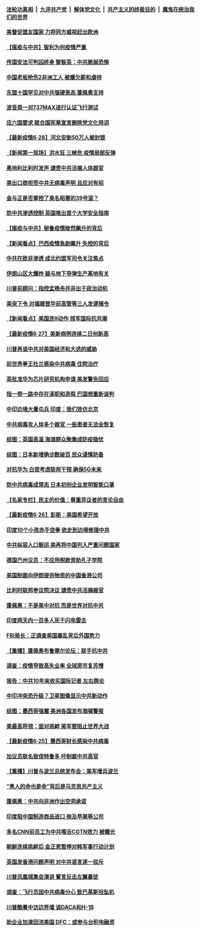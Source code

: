 ####  [法轮功真相](../../../../basic/blob/master/README.md?t=06290431) &nbsp;|&nbsp; [九评共产党](../../../../9ping.md/blob/master/README.md?t=06290431) &nbsp;|&nbsp; [解体党文化](../../../../jtdwh.md/blob/master/README.md?t=06290431)  &nbsp;|&nbsp; [共产主义的终极目的](../../../../gczydzjmd.md/blob/master/README.md?t=06290431) &nbsp;|&nbsp; [魔鬼在统治我们的世界](../../../../mgztzwmdsj.md/blob/master/README.md?t=06290431) 

#### [美督促盟友国家 力将同方威视赶出欧洲](../pages/nsc418/n12217695.md?t=06290431) 

#### [【瘟疫与中共】智利为何疫情严重](../pages/nsc418/n12217721.md?t=06290431) 

#### [传国安法可判囚终身 黎智英：中共脆弱恐惧](../pages/nsc418/n12217544.md?t=06290431) 

#### [中国老板枪伤2非洲工人 被爆欠薪和虐待](../pages/nsc418/n12217591.md?t=06290431) 

#### [东盟十国罕见对中共强硬表态 蓬佩奥支持](../pages/nsc418/n12217571.md?t=06290431) 

#### [波音周一对737MAX进行认证飞行测试](../pages/nsc418/n12217519.md?t=06290431) 

#### [应六国要求 联合国宪章宣言删除党文化用词](../pages/nsc418/n12217477.md?t=06290431) 

#### [【最新疫情6·28】河北安新50万人被封锁](../pages/nsc418/n12212934.md?t=06290431) 

#### [【新闻第一现场】洪水狂 三峡危 疫情局部反弹](../pages/nsc418/n12217350.md?t=06290431) 

#### [奥地利比利时发声  谴责中共活摘人体器官](../pages/nsc418/n12216554.md?t=06290431) 

#### [美出口商拒签中共无病毒声明 且应对有招](../pages/nsc418/n12216909.md?t=06290431) 

#### [金与正是否掌控了臭名昭著的39号室？](../pages/nsc418/n12217251.md?t=06290431) 

#### [防中共渗透控制 英国推出首个大学安全指南](../pages/nsc418/n12216751.md?t=06290431) 

#### [【瘟疫与中共】秘鲁疫情陡然飙升的背后](../pages/nsc418/n12216630.md?t=06290431) 

#### [【新闻看点】巴西疫情急剧飙升 失控的背后](../pages/nsc418/n12216291.md?t=06290431) 

#### [中共在欧非渗透 成北约盟军司令关注焦点](../pages/nsc418/n12216609.md?t=06290431) 

#### [伊朗山区大爆炸 疑与地下导弹生产基地有关](../pages/nsc418/n12216637.md?t=06290431) 

#### [川普前顾问：指控孟晚舟并非出于政治动机](../pages/nsc418/n12216532.md?t=06290431) 

#### [美突下令 对福建晋华前高管等三人发逮捕令](../pages/nsc418/n12216296.md?t=06290431) 

#### [【新闻看点】美国连9动作 领军国际抗共潮](../pages/nsc418/n12215121.md?t=06290431) 

#### [【最新疫情6·27】美新病例连续二日创新高](../pages/nsc418/n12215389.md?t=06290431) 

#### [川普再谈中共对美国经济和大选的威胁](../pages/nsc418/n12214917.md?t=06290431) 

#### [前世界拳王杜兰感染中共病毒 住院治疗](../pages/nsc418/n12214771.md?t=06290431) 

#### [英批准华为芯片研究机构申请 美发警告回应](../pages/nsc418/n12214643.md?t=06290431) 

#### [指一带一路中存在渎职和造假 巴国想重新谈判](../pages/nsc418/n12214599.md?t=06290431) 

#### [中印边境大量屯兵 印度：我们效仿北京](../pages/nsc418/n12214491.md?t=06290431) 

#### [中共病毒攻人体多个器官 一些患者无法全恢复](../pages/nsc418/n12214393.md?t=06290431) 

#### [组图：英国高温 海滩群众聚集成防疫隐忧](../pages/nsc418/n12213831.md?t=06290431) 

#### [组图：日本新增确诊数破百 民众谨慎防备](../pages/nsc418/n12214024.md?t=06290431) 

#### [对抗华为 白宫考虑联邦干预 确保5G未来](../pages/nsc418/n12214112.md?t=06290431) 

#### [防中共病毒成常态 日本初创企业发明智能口罩](../pages/nsc418/n12214107.md?t=06290431) 

#### [【名家专栏】民主的价值：尊重异议者的言论自由](../pages/nsc418/n12204163.md?t=06290431) 

#### [【最新疫情6·26】彭斯：美国希望开放](../pages/nsc418/n12213008.md?t=06290431) 

#### [印度10个小孩赤手空拳 欲走到边境修理中共](../pages/nsc418/n12213595.md?t=06290431) 

#### [中共纵容人口贩运 美再将中国列入严重问题国家](../pages/nsc418/n12213491.md?t=06290431) 

#### [德国巴州议员：不应用税款资助孔子学院](../pages/nsc418/n12213025.md?t=06290431) 

#### [美国制裁向伊朗提供物资的中国香港公司](../pages/nsc418/n12212790.md?t=06290431) 

#### [比利时联邦参议院决议 谴责中共活摘器官](../pages/nsc418/n12212777.md?t=06290431) 

#### [蓬佩奥：不是美中对抗 而是世界对抗中共](../pages/nsc418/n12212375.md?t=06290431) 

#### [印度两天内一百多人死于闪电雷击](../pages/nsc418/n12212509.md?t=06290431) 

#### [FBI局长：正调查美国暴乱背后外国势力](../pages/nsc418/n12212191.md?t=06290431) 

#### [【重播】蓬佩奥布鲁塞尔论坛：联手抗中共](../pages/nsc418/n12211937.md?t=06290431) 

#### [调查：疫情导致高失业率 全球房市复苏慢](../pages/nsc418/n12211645.md?t=06290431) 

#### [报告：中共10年来收买国际记者 左右舆论](../pages/nsc418/n12211954.md?t=06290431) 

#### [中印冲突恐升级？卫星图像显示中共新动作](../pages/nsc418/n12211793.md?t=06290431) 

#### [组图：墨西哥强震 美洲各国发布海啸警报](../pages/nsc418/n12208966.md?t=06290431) 

#### [美最高将领：面对挑衅 美军要阻止世界大战](../pages/nsc418/n12211458.md?t=06290431) 

#### [【最新疫情6·25】墨西哥财长感染中共病毒](../pages/nsc418/n12210649.md?t=06290431) 

#### [加议员联名致信特鲁多 吁制裁中共高官](../pages/nsc418/n12211291.md?t=06290431) 

#### [【重播】川普与波兰总统发布会：美军增兵波兰](../pages/nsc418/n12209733.md?t=06290431) 

#### [“黑人的命也是命”背后是马克思共产主义](../pages/nsc418/n12210133.md?t=06290431) 

#### [蓬佩奥：中共向非洲作出空洞承诺](../pages/nsc418/n12210177.md?t=06290431) 

#### [印度阻中国制造商品进口 殃及苹果等公司](../pages/nsc418/n12210101.md?t=06290431) 

#### [多名CNN前员工为中共喉舌CGTN效力 被曝光](../pages/nsc418/n12209805.md?t=06290431) 

#### [朝鲜连续挑衅后 金正恩暂停对韩军事行动计划](../pages/nsc418/n12209751.md?t=06290431) 

#### [英国发香港问题声明 对中共谣言逐一驳斥](../pages/nsc418/n12209623.md?t=06290431) 

#### [川普凤凰城集会演讲 誓言反击左翼暴徒](../pages/nsc418/n12209582.md?t=06290431) 

#### [调查：飞行员因中共病毒分心 致巴基斯坦坠机](../pages/nsc418/n12209346.md?t=06290431) 

#### [川普酷暑中访边界墙 谈DACA和H-1B](../pages/nsc418/n12209551.md?t=06290431) 

#### [助企业加速回流美国 DFC：或参与台积电融资](../pages/nsc418/n12209064.md?t=06290431) 

